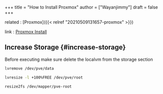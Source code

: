 +++
title = "How to Install Proxmox"
author = ["Wayanjimmy"]
draft = false
+++

related
: [Proxmox]({{< relref "20210509131657-proxmox" >}})

link
: [Proxmox Install](https://youtu.be/%5Fu8qTN3cCnQ)


## Increase Storage {#increase-storage}

Before executing make sure delete the localvm from the storage section

```bash
lvremove /dev/pve/data

lvresize -l +100%FREE /dev/pve/root

resize2fs /dev/mapper/pve-root
```
